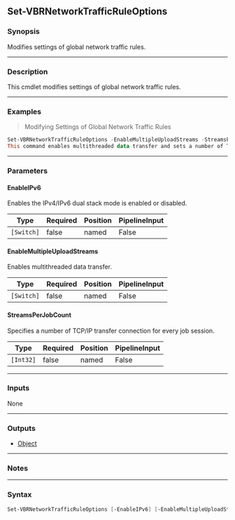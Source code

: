 Set-VBRNetworkTrafficRuleOptions
--------------------------------

### Synopsis
Modifies settings of global network traffic rules.

---

### Description

This cmdlet modifies settings of global network traffic rules.

---

### Examples
> Modifying Settings of Global Network Traffic Rules

```PowerShell
Set-VBRNetworkTrafficRuleOptions -EnableMultipleUploadStreams -StreamsPerJobCount 8
This command enables multithreaded data transfer and sets a number of TCP/IP transfer connection for every job session to 8.
```

---

### Parameters
#### **EnableIPv6**
Enables the IPv4/IPv6 dual stack mode is enabled or disabled.

|Type      |Required|Position|PipelineInput|
|----------|--------|--------|-------------|
|`[Switch]`|false   |named   |False        |

#### **EnableMultipleUploadStreams**
Enables multithreaded data transfer.

|Type      |Required|Position|PipelineInput|
|----------|--------|--------|-------------|
|`[Switch]`|false   |named   |False        |

#### **StreamsPerJobCount**
Specifies a number of TCP/IP transfer connection for every job session.

|Type     |Required|Position|PipelineInput|
|---------|--------|--------|-------------|
|`[Int32]`|false   |named   |False        |

---

### Inputs
None

---

### Outputs
* [Object](https://learn.microsoft.com/en-us/dotnet/api/System.Object)

---

### Notes

---

### Syntax
```PowerShell
Set-VBRNetworkTrafficRuleOptions [-EnableIPv6] [-EnableMultipleUploadStreams] [-StreamsPerJobCount <Int32>] [<CommonParameters>]
```
